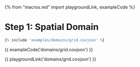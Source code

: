 {% from "macros.md" import playgroundLink, exampleCode %}

# Step 1: Spatial Domain

```js
{% include 'examples/domains/grid.covjson' %}
```

{{ exampleCode('domains/grid.covjson') }}

{{ playgroundLink('domains/grid.covjson') }}